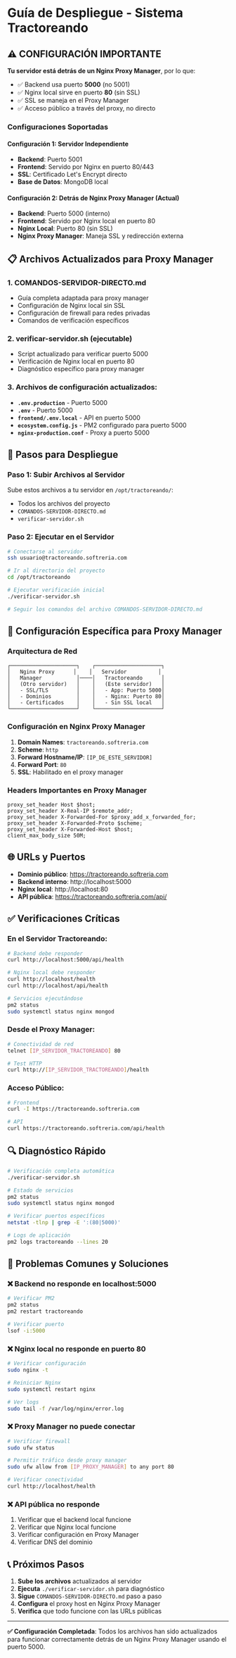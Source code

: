 # Guía de Despliegue - Sistema Tractoreando

## ⚠️ CONFIGURACIÓN IMPORTANTE

**Tu servidor está detrás de un Nginx Proxy Manager**, por lo que:
- ✅ Backend usa puerto **5000** (no 5001)
- ✅ Nginx local sirve en puerto **80** (sin SSL)
- ✅ SSL se maneja en el Proxy Manager
- ✅ Acceso público a través del proxy, no directo

### Configuraciones Soportadas

#### Configuración 1: Servidor Independiente
- **Backend**: Puerto 5001
- **Frontend**: Servido por Nginx en puerto 80/443
- **SSL**: Certificado Let's Encrypt directo
- **Base de Datos**: MongoDB local

#### Configuración 2: Detrás de Nginx Proxy Manager (Actual)
- **Backend**: Puerto 5000 (interno)
- **Frontend**: Servido por Nginx local en puerto 80
- **Nginx Local**: Puerto 80 (sin SSL)
- **Nginx Proxy Manager**: Maneja SSL y redirección externa

## 📋 Archivos Actualizados para Proxy Manager

### 1. **COMANDOS-SERVIDOR-DIRECTO.md**
- Guía completa adaptada para proxy manager
- Configuración de Nginx local sin SSL
- Configuración de firewall para redes privadas
- Comandos de verificación específicos

### 2. **verificar-servidor.sh** (ejecutable)
- Script actualizado para verificar puerto 5000
- Verificación de Nginx local en puerto 80
- Diagnóstico específico para proxy manager

### 3. Archivos de configuración actualizados:
- **`.env.production`** - Puerto 5000
- **`.env`** - Puerto 5000
- **`frontend/.env.local`** - API en puerto 5000
- **`ecosystem.config.js`** - PM2 configurado para puerto 5000
- **`nginx-production.conf`** - Proxy a puerto 5000

## 🚀 Pasos para Despliegue

### Paso 1: Subir Archivos al Servidor
Sube estos archivos a tu servidor en `/opt/tractoreando/`:
- Todos los archivos del proyecto
- `COMANDOS-SERVIDOR-DIRECTO.md`
- `verificar-servidor.sh`

### Paso 2: Ejecutar en el Servidor
```bash
# Conectarse al servidor
ssh usuario@tractoreando.softreria.com

# Ir al directorio del proyecto
cd /opt/tractoreando

# Ejecutar verificación inicial
./verificar-servidor.sh

# Seguir los comandos del archivo COMANDOS-SERVIDOR-DIRECTO.md
```

## 🔧 Configuración Específica para Proxy Manager

### Arquitectura de Red
```
┌─────────────────────┐    ┌─────────────────────┐
│   Nginx Proxy      │    │   Servidor          │
│   Manager           │────│   Tractoreando      │
│   (Otro servidor)   │    │   (Este servidor)   │
│   - SSL/TLS         │    │   - App: Puerto 5000│
│   - Dominios        │    │   - Nginx: Puerto 80│
│   - Certificados    │    │   - Sin SSL local   │
└─────────────────────┘    └─────────────────────┘
```

### Configuración en Nginx Proxy Manager
1. **Domain Names**: `tractoreando.softreria.com`
2. **Scheme**: `http`
3. **Forward Hostname/IP**: `[IP_DE_ESTE_SERVIDOR]`
4. **Forward Port**: `80`
5. **SSL**: Habilitado en el proxy manager

### Headers Importantes en Proxy Manager
```nginx
proxy_set_header Host $host;
proxy_set_header X-Real-IP $remote_addr;
proxy_set_header X-Forwarded-For $proxy_add_x_forwarded_for;
proxy_set_header X-Forwarded-Proto $scheme;
proxy_set_header X-Forwarded-Host $host;
client_max_body_size 50M;
```

## 🌐 URLs y Puertos

- **Dominio público**: https://tractoreando.softreria.com
- **Backend interno**: http://localhost:5000
- **Nginx local**: http://localhost:80
- **API pública**: https://tractoreando.softreria.com/api/

## ✅ Verificaciones Críticas

### En el Servidor Tractoreando:
```bash
# Backend debe responder
curl http://localhost:5000/api/health

# Nginx local debe responder
curl http://localhost/health
curl http://localhost/api/health

# Servicios ejecutándose
pm2 status
sudo systemctl status nginx mongod
```

### Desde el Proxy Manager:
```bash
# Conectividad de red
telnet [IP_SERVIDOR_TRACTOREANDO] 80

# Test HTTP
curl http://[IP_SERVIDOR_TRACTOREANDO]/health
```

### Acceso Público:
```bash
# Frontend
curl -I https://tractoreando.softreria.com

# API
curl https://tractoreando.softreria.com/api/health
```

## 🔍 Diagnóstico Rápido

```bash
# Verificación completa automática
./verificar-servidor.sh

# Estado de servicios
pm2 status
sudo systemctl status nginx mongod

# Verificar puertos específicos
netstat -tlnp | grep -E ':(80|5000)'

# Logs de aplicación
pm2 logs tractoreando --lines 20
```

## 🚨 Problemas Comunes y Soluciones

### ❌ Backend no responde en localhost:5000
```bash
# Verificar PM2
pm2 status
pm2 restart tractoreando

# Verificar puerto
lsof -i:5000
```

### ❌ Nginx local no responde en puerto 80
```bash
# Verificar configuración
sudo nginx -t

# Reiniciar Nginx
sudo systemctl restart nginx

# Ver logs
sudo tail -f /var/log/nginx/error.log
```

### ❌ Proxy Manager no puede conectar
```bash
# Verificar firewall
sudo ufw status

# Permitir tráfico desde proxy manager
sudo ufw allow from [IP_PROXY_MANAGER] to any port 80

# Verificar conectividad
curl http://localhost/health
```

### ❌ API pública no responde
1. Verificar que el backend local funcione
2. Verificar que Nginx local funcione
3. Verificar configuración en Proxy Manager
4. Verificar DNS del dominio

## 📞 Próximos Pasos

1. **Sube los archivos** actualizados al servidor
2. **Ejecuta** `./verificar-servidor.sh` para diagnóstico
3. **Sigue** `COMANDOS-SERVIDOR-DIRECTO.md` paso a paso
4. **Configura** el proxy host en Nginx Proxy Manager
5. **Verifica** que todo funcione con las URLs públicas

---

**✅ Configuración Completada**: Todos los archivos han sido actualizados para funcionar correctamente detrás de un Nginx Proxy Manager usando el puerto 5000.
